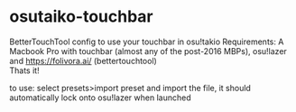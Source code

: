 # osutaiko-touchbar
BetterTouchTool config to use your touchbar in osu!takio
Requirements: 
  A Macbook Pro with touchbar (almost any of the post-2016 MBPs),
  osu!lazer and 
  https://folivora.ai/ (bettertouchtool)  
Thats it!

to use: select presets>import preset and import the file, it should automatically lock onto osu!lazer when launched
